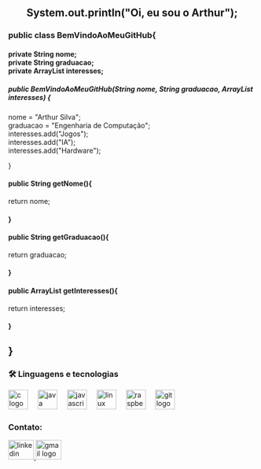 <h2 align="center">System.out.println("Oi, eu sou o Arthur");</h2>
<h3 align="left">public class BemVindoAoMeuGitHub{</h3>
<h4 align="left">private String nome;<br>private String graduacao;<br>private ArrayList<String> interesses;</h4>
<h5 align="left">public BemVindoAoMeuGitHub(String nome, String graduacao, ArrayList<String> interesses) {</h5>
  
<p align="left">nome = "Arthur Silva";<br>        graduacao = "Engenharia de Computação";<br>        interesses.add("Jogos");<br>        interesses.add("IA");<br>        interesses.add("Hardware");</p>

<p align="left">}</p>
<h4 align="left">public String getNome(){</h4>
<p align="left">return nome;</p>
<h4 align="left">}</h4>

<h4 align="left">public String getGraduacao(){</h4>

<p align="left">return graduacao;</p>

<h4 align="left">}</h4>
<h4 align="left">public ArrayList<String> getInteresses(){</h4>

<p align="left">return interesses;</p>
<h4 align="left">}</h4>
<h2 align="left">}</h2>

<h3 align="left">🛠 Linguagens e tecnologias</h3>

<div align="left">
  <img src="https://cdn.jsdelivr.net/gh/devicons/devicon/icons/c/c-original.svg" height="40" alt="c logo"  />
  <img width="12" />
  <img src="https://cdn.jsdelivr.net/gh/devicons/devicon/icons/java/java-original.svg" height="40" alt="java logo"  />
  <img width="12" />
  <img src="https://cdn.jsdelivr.net/gh/devicons/devicon/icons/javascript/javascript-original.svg" height="40" alt="javascript logo"  />
  <img width="12" />
  <img src="https://cdn.jsdelivr.net/gh/devicons/devicon/icons/linux/linux-original.svg" height="40" alt="linux logo"  />
  <img width="12" />
  <img src="https://cdn.jsdelivr.net/gh/devicons/devicon/icons/raspberrypi/raspberrypi-original.svg" height="40" alt="raspberrypi logo"  />
  <img width="12" />
  <img src="https://cdn.jsdelivr.net/gh/devicons/devicon/icons/git/git-original.svg" height="40" alt="git logo"  />
</div>

<h3 align="left">Contato:</h3>
<div align="left">
  <a href="https://www.linkedin.com/in/arthur-de-brito-silva-183a21236/" target="_blank">
    <img src="https://raw.githubusercontent.com/maurodesouza/profile-readme-generator/master/src/assets/icons/social/linkedin/default.svg" width="52" height="40" alt="linkedin logo"  />
  </a>
  <a href="arthurslv.brito@gmail.com" target="_blank">
    <img src="https://raw.githubusercontent.com/maurodesouza/profile-readme-generator/master/src/assets/icons/social/gmail/default.svg" width="52" height="40" alt="gmail logo"  />
  </a>
</div>
<h3 align="left"></h3>
